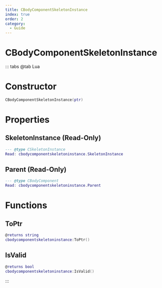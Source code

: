 ```yaml
---
title: CBodyComponentSkeletonInstance
index: true
order: 2
category:
  - Guide
---
```


# CBodyComponentSkeletonInstance

::: tabs
@tab Lua
# Constructor
```lua
CBodyComponentSkeletonInstance(ptr)
```
# Properties
## SkeletonInstance (Read-Only)
```lua
--- @type CSkeletonInstance
Read: cbodycomponentskeletoninstance.SkeletonInstance
```
## Parent (Read-Only)
```lua
--- @type CBodyComponent
Read: cbodycomponentskeletoninstance.Parent
```
# Functions
## ToPtr
```lua
@returns string
cbodycomponentskeletoninstance:ToPtr()
```
## IsValid
```lua
@returns bool
cbodycomponentskeletoninstance:IsValid()
```

:::